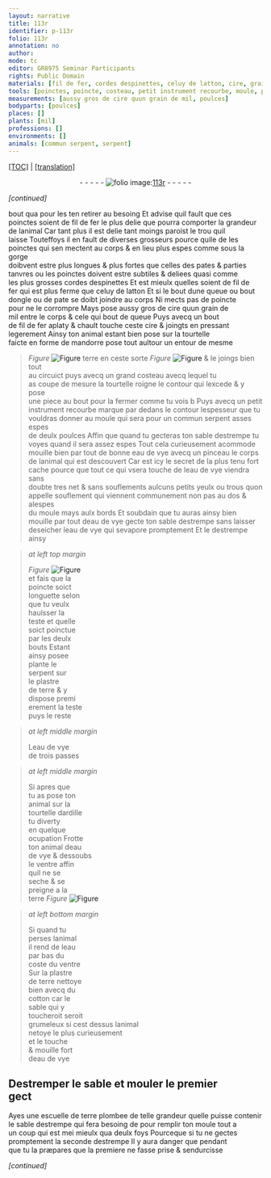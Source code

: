 ```yaml
---
layout: narrative
title: 113r
identifier: p-113r
folio: 113r
annotation: no
author:
mode: tc
editor: GR8975 Seminar Participants
rights: Public Domain
materials: [fil de fer, cordes despinettes, celuy de latton, cire, grain de mil, terre, eau de vye, plastre de terre, ardille, eau, cotton, plombee]
tools: [poinctes, poincte, costeau, petit instrument recourbe, moule, pinceau, escuelle de terre plombee]
measurements: [aussy gros de cire quun grain de mil, poulces]
bodyparts: [poulces]
places: []
plants: [mil]
professions: []
environments: []
animals: [commun serpent, serpent]
---
```


 <p><a href="{{ site.baseurl }}/diplomatic/">[TOC]</a> | <a href="{{ site.baseurl }}/texts/p-113r_tl/" target="_blank">[translation]</a></p><div class="folio" align="center">- - - - - <a href="http://gallica.bnf.fr/ark:/12148/btv1b10500001g/f231.image" target="_blank"><img src="https://cu-mkp.github.io/2017-workshop-edition/assets/photo-icon.png" alt="folio image: " style="display:inline-block; margin-bottom:-3px;"/>113r</a> - - - - - </div>  
 
*[continued]*
  
bout <span class="del">qua</span> pour les <span class="del">t</span>en retirer au besoing Et advise quil fault que ces<br/> <span class="tl">poinctes</span> soient de <span class="m">fil de fer</span> le plus delie que pourra comporter la grandeur<br/> de lanimal Car tant plus il est delie tant moings paroist le trou quil<br/> laisse Touteffoys il en fault de diverses grosseurs pource qu<span class="del">il</span>e <span class="del">de</span> les<br/> <span class="tl">poinctes</span> qui sen mectent au corps & en lieu plus espes co<span class="exp">mm</span>e sous la gorge<br/> doibvent estre plus longues & plus fortes que celles des pates & parties<br/> tanvres ou les <span class="tl">poinctes</span> doivent estre subtiles & deliees quasi comme<br/> les plus grosses <span class="m">cordes d<span class="mu">espinettes</span></span> Et est mieulx quelles soient de <span class="m">fil de<br/> fer</span> qui est plus ferme que <span class="m">celuy de latton</span> Et si le bout dune queue ou bout<br/> dongle ou de pate se doibt joindre au corps Ni mects pas de <span class="tl">poincte</span><br/> pour ne le corrompre Mays pose <span class="ms">aussy gros de <span class="m">cire</span> quun <span class="m">grain de<br/> <span class="pa">mil</span></span></span> entre le corps & <span class="del">ce</span>le <span class="del">qui</span> bout de queue Puys avecq un bout<br/> de <span class="m">fil de fer</span> aplaty & chault touche ceste <span class="m">cire</span> & joingts en pressant<br/> legerement Ainsy ton animal estant bien pose sur la tourtelle<br/> faicte en forme de <span class="mu">mandorre</span> pose tout aultour un entour de mesme<br/> 
> *Figure*
> <a href="https://drive.google.com/open?id=0B9-oNrvWdlO5YkE1Vm1ZMmRoVm8" target="_blank"><img src="https://cu-mkp.github.io/GR8975-edition/assets/photo-icon.png" alt="Figure" style="display:inline-block; margin-bottom:-3px;"/></a>
 <span class="m">terre</span> en ceste sorte 
> *Figure*
> <a href="https://drive.google.com/open?id=0B9-oNrvWdlO5aW1sekxQWGJJY0E" target="_blank"><img src="https://cu-mkp.github.io/GR8975-edition/assets/photo-icon.png" alt="Figure" style="display:inline-block; margin-bottom:-3px;"/></a>
 & le joings bien tout<br/> au circuict puys avecq un grand <span class="tl">costeau</span> avecq lequel tu<br/> as coupe de mesure la tourtelle roigne le contour qui lexcede & y pose<br/> une piece au bout pour la fermer comme tu vois b Puys avecq un <span class="tl">petit<br/> instrument recourbe</span> marque par dedans le contour lespesseur que tu<br/> vouldras donner au <span class="tl">moule</span> qui sera pour un <span class="al">commun serpent</span> asses espes<br/> de deulx <span class="ms"><span class="bp">poulces</span></span> Affin que quand tu gecteras ton sable destrempe tu<br/> voyes quand il sera assez espes Tout cela curieusem<span class="exp">ent</span> acommode<br/> mouille bien par tout de bonne <span class="m">eau de vye</span> avecq un <span class="tl">pinceau</span> le corps<br/> de lanimal qui est descouvert Car est icy le secret <span class="del">de la plus</span> tenu fort<br/> cache pource que tout ce qui <span class="del">v</span>sera touche de l<span class="m">eau de vye</span> viendra sans<br/> doubte tres net & sans <span class="del">souflements</span> aulcuns petits yeulx ou trous quon<br/> appelle souflement qui viennent co<span class="exp">mmun</span>ement non pas au dos & alespes<br/> du <span class="tl">moule</span> mays aulx bords Et soubdain que tu auras ainsy bien<br/> mouille par tout d<span class="m">eau de vye</span> gecte ton sable destrempe sans laisser<br/> deseicher l<span class="m">eau de vye</span> qui sevapore promptem<span class="exp">ent</span> Et le destrempe ainsy
 
> *at left top margin*
> 
> 
>   
> *Figure*
> <a href="https://drive.google.com/open?id=0B9-oNrvWdlO5MDEzX0RhXzJGcXc" target="_blank"><img src="https://cu-mkp.github.io/GR8975-edition/assets/photo-icon.png" alt="Figure" style="display:inline-block; margin-bottom:-3px;"/></a>
<br/> et fais que la<br/> <span class="tl">poincte</span> soict<br/> longuette selon<br/> que tu veulx<br/> haulsser la<br/> teste et quelle<br/> soict poinctue<br/> par les deulx<br/> bouts Estant<br/> ainsy posee <br/> plante le<br/> <span class="al">serpent</span> sur<br/> le <span class="m">plastre<br/> de terre</span> & y<br/> dispose premi<br/> erem<span class="exp">ent</span> la teste<br/> puys le reste
 
> *at left middle margin*
> 
> 
>   Leau de vye<br/> de trois passes
 
> *at left middle margin*
> 
> 
>  Si apres que<br/> tu as pose ton<br/> animal sur la<br/> tourtelle d<span class="m">ardille</span><br/> tu diverty<br/> en quelque<br/> ocupation Frotte<br/> ton animal d<span class="m">eau<br/> de vye</span> & dessoubs<br/> le ventre affin<br/> quil ne se<br/> seche & se<br/> preigne a la<br/> <span class="m">terre</span> 
> *Figure*
> <a href="https://drive.google.com/open?id=0B9-oNrvWdlO5Qm8wSlJPOWxfZWM" target="_blank"><img src="https://cu-mkp.github.io/GR8975-edition/assets/photo-icon.png" alt="Figure" style="display:inline-block; margin-bottom:-3px;"/></a>
 
 
> *at left bottom margin*
> 
> 
>  Si quand tu<br/> perses lanimal<br/> il rend de l<span class="m">eau</span><br/> par bas du<br/> coste du ventre<br/> Sur la <span class="m">plastre<br/> de terre</span> nettoye<br/> bien avecq du<br/> <span class="m">cotton</span> car le<br/> sable qui y<br/> toucheroit seroit<br/> grumeleux si cest dessus lanimal<br/> netoye le plus curieusement<br/> et le touche<br/> & mouille fort<br/> d<span class="m">eau de vye</span>
 
 
  

## Destremper le sable et mouler le premier<br/> gect

 
Ayes une <span class="tl">escuelle de <span class="m">terre</span> <span class="m">plombee</span></span> de telle grandeur quelle puisse contenir<br/> le sable destrempe qui fera besoing <span class="del">de</span> pour remplir ton <span class="tl">moule</span> tout a<br/> un coup qui est <span class="del">mei</span> mieulx qua deulx foys Pourceque si tu ne gectes<br/> promptement la seconde destrempe Il y aura danger que pendant<br/> que tu la præpares que la premiere ne fasse prise & sendurcisse
 
*[continued]*
 
 